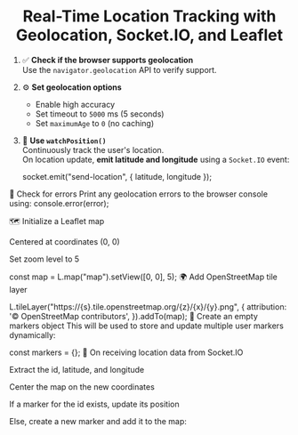 <h1 align= "center">Real-Time Location Tracking with Geolocation, Socket.IO, and Leaflet</h1>

1. ✅ **Check if the browser supports geolocation**  
   Use the `navigator.geolocation` API to verify support.

2. ⚙️ **Set geolocation options**  
   - Enable high accuracy  
   - Set timeout to `5000` ms (5 seconds)  
   - Set `maximumAge` to `0` (no caching)

3. 📍 **Use `watchPosition()`**  
   Continuously track the user's location.  
   On location update, **emit latitude and longitude** using a `Socket.IO` event:
   
   socket.emit("send-location", { latitude, longitude });
   
🐞 Check for errors
Print any geolocation errors to the browser console using:
console.error(error);

🗺️ Initialize a Leaflet map

Centered at coordinates (0, 0)

Set zoom level to 5

const map = L.map("map").setView([0, 0], 5);
🌍 Add OpenStreetMap tile layer

L.tileLayer("https://{s}.tile.openstreetmap.org/{z}/{x}/{y}.png", {
  attribution: '&copy; OpenStreetMap contributors',
}).addTo(map);
📌 Create an empty markers object
This will be used to store and update multiple user markers dynamically:

const markers = {};
🔄 On receiving location data from Socket.IO

Extract the id, latitude, and longitude

Center the map on the new coordinates

If a marker for the id exists, update its position

Else, create a new marker and add it to the map:
